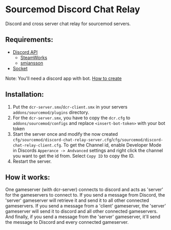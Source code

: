 # Sourcemod Discord Chat Relay
Discord and cross server chat relay for sourcemod servers.

Requirements:
------
* [Discord API](https://github.com/Deathknife/sourcemod-discord)
  * [SteamWorks](https://forums.alliedmods.net/showthread.php?t=229556)
  * [smjansson](https://forums.alliedmods.net/showthread.php?t=184604)
* [Socket](https://forums.alliedmods.net/showthread.php?t=67640)

Note: You'll need a discord app with bot. [How to create](https://github.com/Deathknife/sourcemod-discord/wiki/Setting-up-a-Bot-Account)

Installation:
------
1. Put the `dcr-server.smx`/`dcr-client.smx` in your servers `addons/sourcemod/plugins` directory.
2. For the `dcr-server.smx`, you have to copy the `dcr.cfg` to `addons/sourcemod/configs` and replace `<insert-bot-token>` with your bot token
3. Start the server once and modify the now created `cfg/sourcemod/discord-chat-relay-server.cfg`/`cfg/sourcemod/discord-chat-relay-client.cfg`. To get the Channel id, enable Developer Mode in Discords `Apperance -> Andvanced` settings and right click the channel you want to get the id from. Select `Copy ID` to copy the ID.
4. Restart the server.

How it works:
------
One gameserver (with dcr-server) connects to discord and acts as 'server' for the gameservers to connect to. If you send a message from Discord, the 'server' gameserver will retrieve it and send it to all other connected gameservers. If you send a message from a 'client' gameserver, the 'server' gameserver will send it to discord and all other connected gameservers. And finally, if you send a message from the 'server' gameserver, it'll send the message to Discord and every connected gameserver.